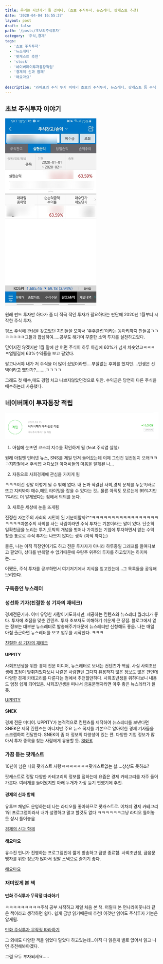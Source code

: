 ```yaml
---
title: 우리는 자산가가 될 것이다. (초보 주식투자, 뉴스레터, 팟캐스트 추천)
date: '2020-04-04 16:55:37'
layout: post
draft: false
path: '/posts/초보의주식투자'
category: '주식,경제'
tags:
  - '초보 주식투자'
  - '뉴스레터'
  - '팟캐스트 추천'
  - 'stock'
  - '네이버페이투자통장적립'
  - '경제의 신과 함께'
  - '해요마요'

description: '와이프의 주식 투자 이야기 초보의 주식투자, 뉴스레터, 팟캐스트 등 주식 거래를 위해 한 일들(네이버페이투자통장적립), 경제의 신과 함께'
---
```


## 초보 주식투자 이야기

![초보 주식투자](./초보주식투자.jpg)

원래 펀드 투자만 하다가 좀 더 적극 적인 투자가 필요하다는 판단에 2020년 1월부터 시작한 주식 투자.

평소 주식에 관심을 갖고있던 지인들을 모아서 '주주클럽'이라는 동아리까지 만들곸ㅋㅋㅋㅋㅋㅋㅋ그들과 합심하여.....공부도 해가며 꾸준한 소액 투자를 실천하고있다.

믿어지진 않겠지만 1월 말에 산 어떤 주식이 하루 아침에 60%가 넘게 치솟았고ㅋㅋㅋㅋ얼떨결에 63%수익률을 보고 팔았다.

팔고나서야 내가 저 주식을 더 많이 샀었더라면....부질없는 후회를 했지만....인생은 선택이라고 했던가?........ㅋㅋㅋㅋ

그래도 첫 매수,매도 경험 치고 나쁘지않았던것으로 위안. 수익금은 당연히 다른 주식을 매수하는데 사용했다.

## 네이버페이 투자통장 적립

![네이버페이 투자통장 적립](./네이버페이투자통장적립.png)

1. 아침에 눈뜨면 코스피 지수를 확인하게 됨 (feat.주식앱 실행)

원래 아침엔 인터넷 뉴스, SNS를 제일 먼저 들어갔는데 이제 그런건 뒷전된지 오래ㅋㅋㅋ지하철에서 주식앱 쳐다보던 아저씨들의 마음을 알게된 나...

2. 자동으로 사회경제에 관심을 가지게 됨

ㅋㅋㅋ이건 정말 이렇게 될 수 밖에 없다. 내 돈과 직결된 사회,경제 문제를 두눈똑바로 뜨고 지켜봐야 매수,매도 타이밍을 잡을 수 있다는 것...물론 아직도 모르는게 99%지만 1%라도 더 알게됐다는 점에서 의의를 둔다.

3. 새로운 세상에 눈을 뜨게됨

진정한 자본주의 사회의 시민이 된 기분이랄까?^^ㅋㅋㅋㅋㅋㅋㅋㅋㅋㅋㅋㅋㅋㅋㅋㅋㅋㅋㅋㅋㅋ자본주의 사회를 사는 사람이라면 주식 투자는 기본이라는 말이 있다. 단순히 일확천금을 노리는 투기,도박의 개념을 벗어나 가치있는 기업에 투자하면서 얻는 수익 창출 통로로 주식 투자는 나쁘지 않다는 생각 (아직 까지는)

물론, 나는 아직 직장인이기도 하고 전문 투자자가 아니라 하루종일 그래프를 들여다보고 팔았다, 샀다를 반복할 수 없기때문에 우량주 위주의 투자를 하고있기는 하지마는......

어쨌든, 주식 투자를 공부하면서 여기저기에서 지식을 얻고있는데...그 목록들을 공유해보려한다.

### 구독중인 뉴스레터

### 성선화 기자(친절한 성 기자의 재테크)

경제전문기자. 이미 유명한 사람이기도하지만, 제공하는 컨텐츠와 뉴스레터 퀄리티가 좋다. 투자에 초점을 맞춘 컨텐츠. 투자 초보자도 이해하기 쉬운게 큰 장점. 블로그에서 얻는 정보는 대부분 뉴스레터로 발송해주기때문에 뉴스레터만 신청해도 좋음. 나는 매일 아침 출근하면 뉴스레터를 보고 업무를 시작한다. ㅋㅋㅋ

[친절한 성 기자의 재테크](https://blog.naver.com/alloga)

#### UPPITY

사회초년생을 위한 경제 전문 미디어, 뉴스레터로 보내는 컨텐츠가 핵심. 사실 사회초년생에 초점이 맞춰져있다보니 나같은 사람한텐 그다지 유용하지 않은 정보도 많은 편인데 다양한 경제 카테고리를 다룬다는 점에서 추천할만하다. 사회초년생을 위하다보니 내용도 엄청 쉽게 되어있음. 사회초년생을 떠나서 금융문맹자라면 아주 좋은 뉴스레터가 될듯.

[UPPITY](https://uppity.co.kr/)

#### SNEK

경제 전문 미디어. UPPITY가 본격적으로 컨텐츠를 제작하여 뉴스레터를 보낸다면 SNEK은 제작 컨텐츠는 아니지만 주요 뉴스 꼭지를 기본으로 알아야한 경제 기사들을 스크랩하여 전달한다. SNEK이 좀 더 정보의 다양성이 있는 편. 다양한 기업 정보가 많아서 투자 종목을 찾는 사람에게 유용할 듯.
[SNEK](https://www.snek.ai/home#economy)

### 가끔 듣는 팟캐스트

10년이 넘은 나의 팟캐스트 사랑ㅋㅋㅋㅋㅋㅋㅋ팟캐스트없는 삶....상상도 못하죠?

팟캐스트로 정말 다양한 카테고리의 정보를 접하는데 요즘은 경제 카테고리를 자주 들어가본다. 여러개를 들어봤지만 아래 두개가 가장 듣기 편했기에 추천.

#### 경제의 신과 함께

유투브 채널도 운영하는데 나는 라디오를 좋아하므로 팟캐스트로. 어차피 경제 카테고리 1위 프로그램이라서 내가 설명하고 말고 할것도 없다 ㅋㅋㅋㅋㅋㅋ그냥 라디오 틀어놓듯 상시 틀어놓음

[경제의 신과 함께](http://www.podbbang.com/ch/15781)

#### 해요마요

유수진 언니가 진행하는 프로그램인데 짧게 방송하고 금방 종료함. 사회초년생, 금융문맹자를 위한 정보가 많아서 정말 스낵으로 즐기기 좋다.

[해요마요](http://www.podbbang.com/ch/16762)

### 재미있게 본 책

#### 만화 주식투자 무작정 따라하기

ㅋㅋㅋㅋㅋㅋㅋㅋㅋ주식 공부 시작하고 제일 처음 본 책. 어릴때 본 먼나라이웃나라 같은 책이라고 생각하면 쉽다. 쉽게 금방 읽기때문에 추천! 이것만 읽어도 주식투자 기본은 알게됨.

[만화 주식투자 무작정 따라하기](https://www.aladin.co.kr/shop/wproduct.aspx?ItemId=116048223)

그 외에도 다양한 책을 읽었다 말았다 하고있는데...아직 다 읽은게 별로 없어서 읽고 나면 추천해봐야겠다.

그럼 모두 부자되세요.....
